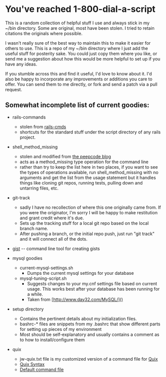 # You've reached 1-800-dial-a-script

This is a random collection of helpful stuff I use and always stick in my ~/bin 
directory.  Some are original, most have been stolen.  I tried to retain citations
the originals where possible.

I wasn't really sure of the best way to maintain this to make it easier for others
to use.  This is a repo of my ~/bin directory where I just add the useful stuff for
posterity sake.  You could just copy them where you like, or send me a suggestion about
how this would be more helpful to set up if you have any ideas.

If you stumble across this and find it useful, I'd love to know about it.  I'd also be happy
to incorporate any improvements or additions you care to offer.  You can send them to me directly,
or fork and send a patch via a pull request.

## Somewhat incomplete list of current goodies:

* rails-commands
    * stolen from [rails-cmds](http://github.com/bry4n/rails-cmds)
    * shortcuts for the standard stuff under the script directory of any rails project.

* shell\_method\_missing
    * stolen and modified from [the peepcode blog](http://blog.peepcode.com/tutorials/2009/shell-method-missing)
    * acts as a method\_missing type operation for the command line
    * rather than try to keep the list here in two places, if you want to see the types of operations available, run shell\_method\_missing with no arguments and get the list from the usage statement but it handles things like cloning git repos, running tests, pulling down and untarring files, etc.

* git-track
    * sadly I have no recollection of where this one originally came from.  If you were the originator, I'm sorry I will be happy to make restitution and grant credit where it's due.
    * Sets up the tracking stuff for a local git repo based on the local branch name.
    * After pushing a branch, or the initial repo push, just run "git track" and it will connect all of the dots.

* [gist](http://github.com/defunkt/gist) -- command line tool for creating gists

* mysql goodies
    * current-mysql-settings.sh
        * Dumps the current mysql settings for your database
    * mysql-tuning-script.sh
        * Suggests changes to your my.cnf settings file based on current usage.  This works best after your database has been running for a while.
        * Taken from [http://www.day32.com/MySQL/]()

* setup directory
    * Contains the pertinent details about my initialization files.
    * bashrc-* files are snippets from my .bashrc that show different parts for setting up pieces of my environment
    * Most should be self-explanatory and usually contains a comment as to how to install/configure them

* quix
    * jw-quix.txt file is my customized version of a command file for [Quix](http://quixapp.com/)
    * [Quix Syntax](http://quixapp.com/help/syntax/)
    * [Default command file](http://quixapp.com/quix.txt)